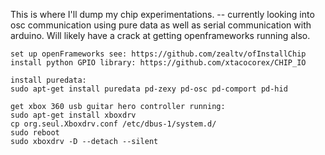 This is where I'll dump my chip experimentations.  -- currently looking into osc communication using pure data as well as serial communication with arduino.  Will likely have a crack at getting openframeworks running also.

```
set up openFrameworks see: https://github.com/zealtv/ofInstallChip
install python GPIO library: https://github.com/xtacocorex/CHIP_IO

install puredata:
sudo apt-get install puredata pd-zexy pd-osc pd-comport pd-hid

get xbox 360 usb guitar hero controller running:
sudo apt-get install xboxdrv
cp org.seul.Xboxdrv.conf /etc/dbus-1/system.d/
sudo reboot
sudo xboxdrv -D --detach --silent 
```



